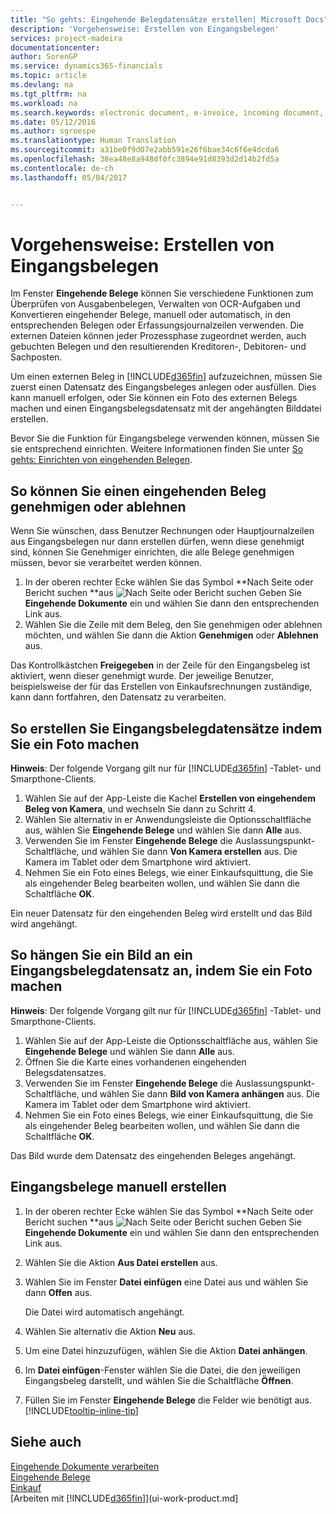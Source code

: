 ```yaml
---
title: "So gehts: Eingehende Belegdatensätze erstellen| Microsoft Docs"
description: 'Vorgehensweise: Erstellen von Eingangsbelegen'
services: project-madeira
documentationcenter: 
author: SorenGP
ms.service: dynamics365-financials
ms.topic: article
ms.devlang: na
ms.tgt_pltfrm: na
ms.workload: na
ms.search.keywords: electronic document, e-invoice, incoming document, OCR, ecommerce, document exchange, import invoice
ms.date: 05/12/2016
ms.author: sgroespe
ms.translationtype: Human Translation
ms.sourcegitcommit: a31be0f9d07e2abb591e26f6bae34c6f6e4dcda6
ms.openlocfilehash: 38ea48e8a948df0fc3894e91d8393d2d14b2fd5a
ms.contentlocale: de-ch
ms.lasthandoff: 05/04/2017


---
```

# <a name="how-to-create-incoming-document-records"></a>Vorgehensweise: Erstellen von Eingangsbelegen
Im Fenster **Eingehende Belege** können Sie verschiedene Funktionen zum Überprüfen von Ausgabenbelegen, Verwalten von OCR-Aufgaben und Konvertieren eingehender Belege, manuell oder automatisch, in den entsprechenden Belegen oder Erfassungsjournalzeilen verwenden. Die externen Dateien können jeder Prozessphase zugeordnet werden, auch gebuchten Belegen und den resultierenden Kreditoren-, Debitoren- und Sachposten.

Um einen externen Beleg in [!INCLUDE[d365fin](includes/d365fin_md.md)] aufzuzeichnen, müssen Sie zuerst einen Datensatz des Eingangsbeleges anlegen oder ausfüllen. Dies kann manuell erfolgen, oder Sie können ein Foto des externen Belegs machen und einen Eingangsbelegsdatensatz mit der angehängten Bilddatei erstellen.

Bevor Sie die Funktion für Eingangsbelege verwenden können, müssen Sie sie entsprechend einrichten. Weitere Informationen finden Sie unter [So gehts: Einrichten von eingehenden Belegen](across-how-setup-income-documents.md).

## <a name="to-approve-or-reject-an-incoming-document"></a>So können Sie einen eingehenden Beleg genehmigen oder ablehnen
Wenn Sie wünschen, dass Benutzer Rechnungen oder Hauptjournalzeilen aus Eingangsbelegen nur dann erstellen dürfen, wenn diese genehmigt sind, können Sie Genehmiger einrichten, die alle Belege genehmigen müssen, bevor sie verarbeitet werden können.

1. In der oberen rechter Ecke wählen Sie das Symbol **Nach Seite oder Bericht suchen **aus ![Nach Seite oder Bericht suchen](media/ui-search/search_small.png "Nach Seite oder Bericht suchen.") Geben Sie **Eingehende Dokumente** ein und wählen Sie dann den entsprechenden Link aus.
2. Wählen Sie die Zeile mit dem Beleg, den Sie genehmigen oder ablehnen möchten, und wählen Sie dann die Aktion **Genehmigen** oder **Ablehnen** aus.

Das Kontrollkästchen **Freigegeben** in der Zeile für den Eingangsbeleg ist aktiviert, wenn dieser genehmigt wurde. Der jeweilige Benutzer, beispielsweise der für das Erstellen von Einkaufsrechnungen zuständige, kann dann fortfahren, den Datensatz zu verarbeiten.

## <a name="to-create-an-incoming-document-record-by-taking-a-photo"></a>So erstellen Sie Eingangsbelegdatensätze indem Sie ein Foto machen
**Hinweis**: Der folgende Vorgang gilt nur für [!INCLUDE[d365fin](includes/d365fin_md.md)] -Tablet- und Smarpthone-Clients.

1. Wählen Sie auf der App-Leiste die Kachel **Erstellen von eingehendem Beleg von Kamera**, und wechseln Sie dann zu Schritt 4.
2. Wählen Sie alternativ in er Anwendungsleiste die Optionsschaltfläche aus, wählen Sie **Eingehende Belege** und wählen Sie dann **Alle** aus.
3. Verwenden Sie im Fenster **Eingehende Belege** die Auslassungspunkt-Schaltfläche, und wählen Sie dann **Von Kamera erstellen** aus. Die Kamera im Tablet oder dem Smartphone wird aktiviert.
4. Nehmen Sie ein Foto eines Belegs, wie einer Einkaufsquittung, die Sie als eingehender Beleg bearbeiten wollen, und wählen Sie dann die Schaltfläche **OK**.

Ein neuer Datensatz für den eingehenden Beleg wird erstellt und das Bild wird angehängt.

## <a name="to-attach-an-image-to-an-incoming-document-record-by-taking-a-photo"></a>So hängen Sie ein Bild an ein Eingangsbelegdatensatz an, indem Sie ein Foto machen
**Hinweis**: Der folgende Vorgang gilt nur für [!INCLUDE[d365fin](includes/d365fin_md.md)] -Tablet- und Smarpthone-Clients.

1. Wählen Sie auf der App-Leiste die Optionsschaltfläche aus, wählen Sie **Eingehende Belege** und wählen Sie dann **Alle** aus.
2. Öffnen Sie die Karte eines vorhandenen eingehenden Belegsdatensatzes.
3. Verwenden Sie im Fenster **Eingehende Belege** die Auslassungspunkt-Schaltfläche, und wählen Sie dann **Bild von Kamera anhängen** aus. Die Kamera im Tablet oder dem Smartphone wird aktiviert.
4. Nehmen Sie ein Foto eines Belegs, wie einer Einkaufsquittung, die Sie als eingehender Beleg bearbeiten wollen, und wählen Sie dann die Schaltfläche **OK**.

Das Bild wurde dem Datensatz des eingehenden Beleges angehängt.

## <a name="to-create-an-incoming-document-record-manually"></a>Eingangsbelege manuell erstellen
1. In der oberen rechter Ecke wählen Sie das Symbol **Nach Seite oder Bericht suchen **aus ![Nach Seite oder Bericht suchen](media/ui-search/search_small.png "Nach Seite oder Bericht suchen.") Geben Sie **Eingehende Dokumente** ein und wählen Sie dann den entsprechenden Link aus.
2. Wählen Sie die Aktion **Aus Datei erstellen** aus.  
3. Wählen Sie im Fenster **Datei einfügen** eine Datei aus und wählen Sie dann **Offen** aus.

    Die Datei wird automatisch angehängt.
4. Wählen Sie alternativ die Aktion **Neu** aus.
5. Um eine Datei hinzuzufügen, wählen Sie die Aktion **Datei anhängen**.
6. Im **Datei einfügen**-Fenster wählen Sie die Datei, die den jeweiligen Eingangsbeleg darstellt, und wählen Sie die Schaltfläche **Öffnen**.
7. Füllen Sie im Fenster **Eingehende Belege** die Felder wie benötigt aus. [!INCLUDE[tooltip-inline-tip](includes/tooltip-inline-tip_md.md)]

## <a name="see-also"></a>Siehe auch
[Eingehende Dokumente verarbeiten](across-process-income-documents.md)  
[Eingehende Belege](across-income-documents.md)  
[Einkauf](purchasing-manage-purchasing.md)  
[Arbeiten mit [!INCLUDE[d365fin](includes/d365fin_md.md)]](ui-work-product.md]


